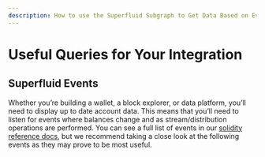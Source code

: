 ```yaml
---
description: How to use the Superfluid Subgraph to Get Data Based on Events
---
```


# Useful Queries for Your Integration

## Superfluid Events

Whether you’re building a wallet, a block explorer, or data platform, you’ll need to display up to date account data. This means that you’ll need to listen for events where balances change and as stream/distribution operations are performed. You can see a full list of events in our [solidity reference docs](https://docs.superfluid.finance/superfluid/developers/reference-documentations/evm-contracts), but we recommend taking a close look at the following events as they may prove to be most useful.

